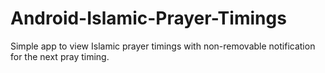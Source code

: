 # Android-Islamic-Prayer-Timings
Simple app to view Islamic prayer timings with non-removable notification for the next pray timing.
